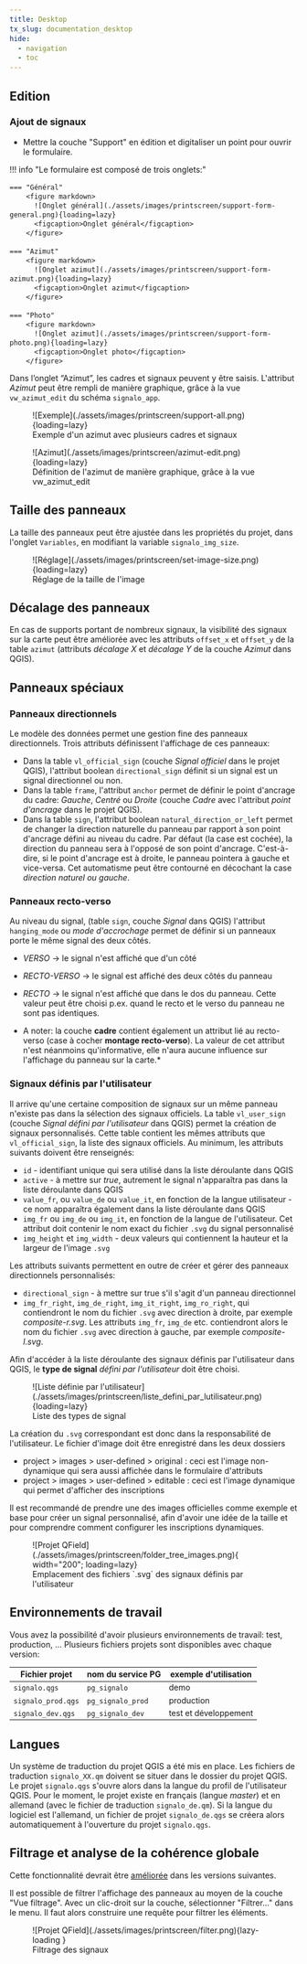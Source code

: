 ```yaml
---
title: Desktop
tx_slug: documentation_desktop
hide:
  - navigation
  - toc
---
```


## Edition

### Ajout de signaux

* Mettre la couche "Support" en édition et digitaliser un point pour ouvrir le formulaire.

!!! info "Le formulaire est composé de trois onglets:"

    === "Général"
        <figure markdown>
          ![Onglet général](./assets/images/printscreen/support-form-general.png){loading=lazy}
          <figcaption>Onglet général</figcaption>
        </figure>

    === "Azimut"
        <figure markdown>
          ![Onglet azimut](./assets/images/printscreen/support-form-azimut.png){loading=lazy}
          <figcaption>Onglet azimut</figcaption>
        </figure>

    === "Photo"
        <figure markdown>
          ![Onglet azimut](./assets/images/printscreen/support-form-photo.png){loading=lazy}
          <figcaption>Onglet photo</figcaption>
        </figure>

Dans l’onglet “Azimut”, les cadres et signaux peuvent y être saisis. L'attribut *Azimut* peut être rempli de manière graphique, grâce à la vue `vw_azimut_edit` du schéma `signalo_app`.

<figure markdown>
  ![Exemple](./assets/images/printscreen/support-all.png){loading=lazy}
  <figcaption>Exemple d'un azimut avec plusieurs cadres et signaux</figcaption>
</figure>

<figure markdown>
  ![Azimut](./assets/images/printscreen/azimut-edit.png){loading=lazy}
  <figcaption>Définition de l'azimut de manière graphique, grâce à la vue vw_azimut_edit</figcaption>
</figure>

## Taille des panneaux

La taille des panneaux peut être ajustée dans les propriétés du projet, dans l'onglet `Variables`, en modifiant la variable `signalo_img_size`.

<figure markdown>
  ![Réglage](./assets/images/printscreen/set-image-size.png){loading=lazy}
  <figcaption>Réglage de la taille de l'image</figcaption>
</figure>

## Décalage des panneaux

En cas de supports portant de nombreux signaux, la visibilité des signaux sur la carte peut être améliorée avec les attributs `offset_x` et `offset_y` de la table `azimut` (attributs *décalage X* et *décalage Y* de la couche *Azimut* dans QGIS).

## Panneaux spéciaux
### Panneaux directionnels

Le modèle des données permet une gestion fine des panneaux directionnels. Trois attributs définissent l'affichage de ces panneaux:

* Dans la table `vl_official_sign` (couche *Signal officiel* dans le projet QGIS), l'attribut boolean `directional_sign` définit si un signal est un signal directionnel ou non.
* Dans la table `frame`, l'attribut `anchor` permet de définir le point d'ancrage du cadre: *Gauche*, *Centré* ou *Droite* (couche *Cadre* avec l'attribut *point d'ancrage* dans le projet QGIS).
* Dans la table `sign`, l'attribut boolean `natural_direction_or_left` permet de changer la direction naturelle du panneau par rapport à son point d'ancrage défini au niveau du cadre. Par défaut (la case est cochée), la direction du panneau sera à l'opposé de son point d'ancrage. C'est-à-dire, si le point d'ancrage est à droite, le panneau pointera à gauche et vice-versa. Cet automatisme peut être contourné en décochant la case *direction naturel ou gauche*.

### Panneaux recto-verso

Au niveau du signal, (table `sign`, couche *Signal* dans QGIS) l'attribut `hanging_mode` ou *mode d'accrochage* permet de définir si un panneaux porte le même signal des deux côtés.

* *VERSO* -> le signal n'est affiché que d'un côté
* *RECTO-VERSO* -> le signal est affiché des deux côtés du panneau
* *RECTO* -> le signal n'est affiché que dans le dos du panneau. Cette valeur peut être choisi p.ex. quand le recto et le verso du panneau ne sont pas identiques.

* A noter: la couche **cadre** contient également un attribut lié au recto-verso (case à cocher **montage recto-verso**). La valeur de cet attribut n'est néanmoins qu'informative, elle n'aura aucune influence sur l'affichage du panneau sur la carte.*

### Signaux définis par l'utilisateur

Il arrive qu'une certaine composition de signaux sur un même panneau n'existe pas dans la sélection des signaux officiels. La table `vl_user_sign` (couche *Signal défini par l'utilisateur* dans QGIS) permet la création de signaux personnalisés. Cette table contient les mêmes attributs que `vl_official_sign`, la liste des signaux officiels. Au minimum, les attributs suivants doivent être renseignés:

* `id` - identifiant unique qui sera utilisé dans la liste déroulante dans QGIS
* `active` - à mettre sur *true*, autrement le signal n'apparaîtra pas dans la liste déroulante dans QGIS
* `value_fr`, ou `value_de` ou `value_it`, en fonction de la langue utilisateur - ce nom apparaîtra également dans la liste déroulante dans QGIS
* `img_fr` ou `img_de` ou `img_it`, en fonction de la langue de l'utilisateur. Cet attribut doit contenir le nom exact du fichier `.svg` du signal personnalisé
* `img_height` et `img_width` - deux valeurs qui contiennent la hauteur et la largeur de l'image `.svg`

Les attributs suivants permettent en outre de créer et gérer des panneaux directionnels personnalisés:

* `directional_sign` - à mettre sur true s'il s'agit d'un panneau directionnel
* `img_fr_right`, `img_de_right`, `img_it_right`, `img_ro_right`, qui contiendront le nom du fichier `.svg` avec direction à droite, par exemple *composite-r.svg*. Les attributs `img_fr`, `img_de` etc. contiendront alors le nom du fichier `.svg` avec direction à gauche, par exemple *composite-l.svg*.

Afin d'accéder à la liste déroulante des signaux définis par l'utilisateur dans QGIS, le **type de signal** *défini par l'utilisateur* doit être choisi.

<figure markdown>
  ![Liste définie par l'utilisateur](./assets/images/printscreen/liste_defini_par_lutilisateur.png){loading=lazy}
  <figcaption>Liste des types de signal</figcaption>
</figure>

La création du `.svg` correspondant est donc dans la responsabilité de l'utilisateur. Le fichier d'image doit être enregistré dans les deux dossiers

* project > images > user-defined > original : ceci est l'image non-dynamique qui sera aussi affichée dans le formulaire d'attributs
* project > images > user-defined > editable : ceci est l'image dynamique qui permet d'afficher des inscriptions

Il est recommandé de prendre une des images officielles comme exemple et base pour créer un signal personnalisé, afin d'avoir une idée de la taille et pour comprendre comment configurer les inscriptions dynamiques.

<figure markdown>
  ![Projet QField](./assets/images/printscreen/folder_tree_images.png){ width="200"; loading=lazy}
  <figcaption>Emplacement des fichiers `.svg` des signaux définis par l'utilisateur</figcaption>
</figure>

## Environnements de travail

Vous avez la possibilité d'avoir plusieurs environnements de travail: test, production, …
Plusieurs fichiers projets sont disponibles avec chaque version:

| Fichier projet | nom du service PG     | exemple d'utilisation |
| ------------- | ---------------------- | --------------------- |
| `signalo.qgs` | `pg_signalo`           | demo                  |
| `signalo_prod.qgs` | `pg_signalo_prod` | production            |
| `signalo_dev.qgs` | `pg_signalo_dev`   | test et développement |

## Langues

Un système de traduction du projet QGIS a été mis en place. Les fichiers de traduction `signalo_XX.qm` doivent se situer dans le dossier du projet QGIS. Le projet `signalo.qgs` s'ouvre alors dans la langue du profil de l'utilisateur QGIS. Pour le moment, le projet existe en français (langue *master*) et en allemand (avec le fichier de traduction `signalo_de.qm`). Si la langue du logiciel est l'allemand, un fichier de projet `signalo_de.qgs` se créera alors automatiquement à l'ouverture du projet `signalo.qgs`.

## Filtrage et analyse de la cohérence globale

Cette fonctionnalité devrait être [améliorée](roadmap.md) dans les versions suivantes.

Il est possible de filtrer l'affichage des panneaux au moyen de la couche "Vue filtrage".
Avec un clic-droit sur la couche, sélectionner "Filtrer…" dans le menu.
Il faut alors construire une requête pour filtrer les éléments.

<figure markdown>
  ![Projet QField](./assets/images/printscreen/filter.png){lazy-loading }
  <figcaption>Filtrage des signaux</figcaption>
</figure>
